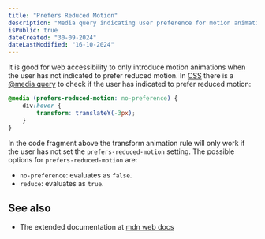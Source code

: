 ```yaml
---
title: "Prefers Reduced Motion"
description: "Media query indicating user preference for motion animations"
isPublic: true
dateCreated: "30-09-2024"
dateLastModified: "16-10-2024"
---
```


It is good for web accessibility to only introduce motion animations when the
user has not indicated to prefer reduced motion. In [CSS](css) there is a
[@media query](media-query) to check if the user has indicated to prefer
reduced motion:

```css
@media (prefers-reduced-motion: no-preference) {
    div:hover {
        transform: translateY(-3px);
    }
}
```

In the code fragment above the transform animation rule will only work if the
user has not set the `prefers-reduced-motion` setting. The possible options for
`prefers-reduced-motion` are:

* `no-preference`: evaluates as `false`.
* `reduce`: evaluates as `true`.

## See also
* The extended documentation at [mdn web docs](https://developer.mozilla.org/en-US/docs/Web/CSS/@media/prefers-reduced-motion)

